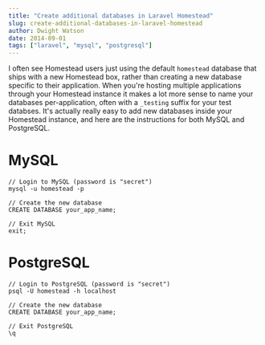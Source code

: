 ```yaml
---
title: "Create additional databases in Laravel Homestead"
slug: create-additional-databases-in-laravel-homestead
author: Dwight Watson
date: 2014-09-01
tags: ["laravel", "mysql", "postgresql"]
---
```


I often see Homestead users just using the default `homestead` database that ships with a new Homestead box, rather than creating a new database specific to their application. When you're hosting multiple applications through your Homestead instance it makes a lot more sense to name your databases per-application, often with a `_testing` suffix for your test databses. It's actually really easy to add new databases inside your Homestead instance, and here are the instructions for both MySQL and PostgreSQL.

# MySQL

    // Login to MySQL (password is "secret")
    mysql -u homestead -p

    // Create the new database
    CREATE DATABASE your_app_name;

    // Exit MySQL
    exit;

# PostgreSQL

    // Login to PostgreSQL (password is "secret")
    psql -U homestead -h localhost

    // Create the new database
    CREATE DATABASE your_app_name;

    // Exit PostgreSQL
    \q
